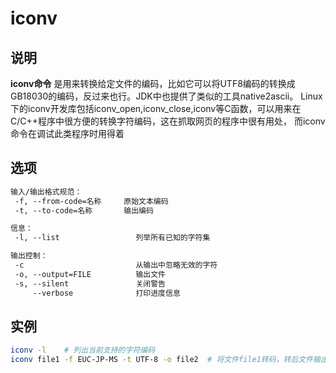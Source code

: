 # iconv

## 说明

**iconv命令** 是用来转换给定文件的编码，比如它可以将UTF8编码的转换成GB18030的编码，反过来也行。JDK中也提供了类似的工具native2ascii。
Linux下的iconv开发库包括iconv_open,iconv_close,iconv等C函数，可以用来在C/C++程序中很方便的转换字符编码，这在抓取网页的程序中很有用处，
而iconv命令在调试此类程序时用得着

## 选项

```markdown
输入/输出格式规范：
 -f, --from-code=名称     原始文本编码
 -t, --to-code=名称       输出编码

信息：
 -l, --list                 列举所有已知的字符集

输出控制：
 -c                         从输出中忽略无效的字符
 -o, --output=FILE          输出文件
 -s, --silent               关闭警告
     --verbose              打印进度信息

```

## 实例

```bash
iconv -l    # 列出当前支持的字符编码
iconv file1 -f EUC-JP-MS -t UTF-8 -o file2  # 将文件file1转码，转后文件输出到fil2中。没`-o`那么会输出到标准输出
```


